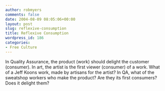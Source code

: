 ```yaml
---
author: robmyers
comments: false
date: 2004-08-09 08:05:06+00:00
layout: post
slug: reflexive-consumption
title: Reflexive Consumption
wordpress_id: 186
categories:
- Free Culture
---
```


In Quality Assurance, the product (work) should delight the customer (consumer). In art, the artist is the first viewer (consumer) of a work. What of a Jeff Koons work, made by artisans for the artist? In QA, what of the sweatshop workers who make the product? Are they its first consumers? Does it delight them?

  


